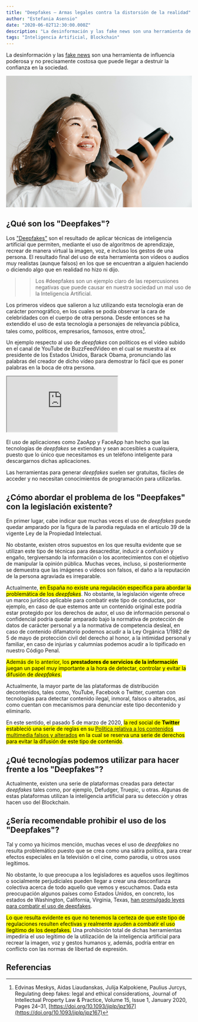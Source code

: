 ```yaml
---
title: "Deepfakes – Armas legales contra la distorsión de la realidad"
author: "Estefania Asensio"
date: "2020-06-02T12:30:00.000Z"
description: "La desinformación y las fake news son una herramienta de influencia poderosa y no precisamente costosa que puede llegar a destruir la confianza en la sociedad."
tags: "Inteligencia Artificial, Blockchain"
---
```


La desinformación y las [fake news](https://es.wikipedia.org/wiki/Fake_news) son una herramienta de influencia poderosa y no precisamente costosa que puede llegar a destruir la confianza en la sociedad.

![Deepfakes – Armas legales contra la distorsión de la realidad © Can Stock Photo / master1305](./deepfakes-armas-legales-contra-la-distorsion-de-la-realidad.jpg "Deepfakes – Armas legales contra la distorsión de la realidad © Can Stock Photo / master1305")

## ¿Qué son los "Deepfakes"?

Los ["Deepfakes"](https://es.wikipedia.org/wiki/Deepfake) son el resultado de aplicar técnicas de inteligencia artificial que permiten, mediante el uso de algoritmos de aprendizaje, recrear de manera virtual la imagen, voz, e incluso los gestos de una persona. El resultado final del uso de esta herramienta son vídeos o audios muy realistas (aunque falsos) en los que se encuentran a alguien haciendo o diciendo algo que en realidad no hizo ni dijo.

> > Los #deepfakes son un ejemplo claro de las repercusiones negativas que puede causar en nuestra sociedad un mal uso de la Inteligencia Artificial.

Los primeros vídeos que salieron a luz utilizando esta tecnología eran de carácter pornográfico, en los cuales se podía observar la cara de celebridades con el cuerpo de otra persona. Desde entonces se ha extendido el uso de esta tecnología a personajes de relevancia pública, tales como, políticos, empresarios, famosos, entre otros[^1].

Un ejemplo respecto al uso de _deepfakes_ con políticos es el vídeo subido en el canal de YouTube de BuzzFeedVideo en el cual se muestra al ex presidente de los Estados Unidos, Barack Obama, pronunciando las palabras del creador de dicho vídeo para demostrar lo fácil que es poner palabras en la boca de otra persona.

<iframe src="https://www.youtube.com/embed/cQ54GDm1eL0"></iframe>

El uso de aplicaciones como ZaoApp y FaceApp han hecho que las tecnologías de _deepfakes_ se extiendan y sean accesibles a cualquiera, puesto que lo único que necesitamos es un teléfono inteligente para descargarnos dichas aplicaciones.

Las herramientas para generar _deepfakes_ suelen ser gratuitas, fáciles de acceder y no necesitan conocimientos de programación para utilizarlas.

## ¿Cómo abordar el problema de los "Deepfakes" con la legislación existente?

En primer lugar, cabe indicar que muchas veces el uso de _deepfakes_ puede quedar amparado por la figura de la parodia regulada en el artículo 39 de la vigente Ley de la Propiedad Intelectual.

No obstante, existen otros supuestos en los que resulta evidente que se utilizan este tipo de técnicas para desacreditar, inducir a confusión y engaño, tergiversando la información o los acontecimientos con el objetivo de manipular la opinión pública. Muchas veces, incluso, si posteriormente se demuestra que las imágenes o vídeos son falsos, el daño a la reputación de la persona agraviada es irreparable.

Actualmente, <mark>en España no existe una regulación específica para abordar la problemática de los _deepfakes_</mark>. No obstante, la legislación vigente ofrece un marco jurídico aplicable para combatir este tipo de conductas, por ejemplo, en caso de que estemos ante un contenido original este podría estar protegido por los derechos de autor, el uso de información personal o confidencial podría quedar amparado bajo la normativa de protección de datos de carácter personal y a la normativa de competencia desleal, en caso de contenido difamatorio podemos acudir a la Ley Orgánica 1/1982 de 5 de mayo de protección civil del derecho al honor, a la intimidad personal y familiar, en caso de injurias y calumnias podemos acudir a lo tipificado en nuestro Código Penal.

<mark>Además de lo anterior, los **prestadores de servicios de la información** juegan un papel muy importante a la hora de detectar, controlar y evitar la difusión de _deepfakes_.</mark>

Actualmente, la mayor parte de las plataformas de distribución decontenidos, tales como, YouTube, Facebook o Twitter, cuentan con tecnologías para detectar contenido ilegal, inmoral, falsos o alterados, así como cuentan con mecanismos para denunciar este tipo decontenido y eliminarlo.

En este sentido, el pasado 5 de marzo de 2020, <mark>la red social de **Twitter** estableció una serie de reglas en su [Política relativa a los contenidos multimedia falsos y alterados](https://help.twitter.com/es/rules-and-policies/manipulated-media) en la cual se reserva una serie de derechos para evitar la difusión de este tipo de contenido</mark>.

## ¿Qué tecnologías podemos utilizar para hacer frente a los "Deepfakes"?

Actualmente, existen una serie de plataformas creadas para detectar _deepfakes_ tales como, por ejemplo, Defudger, Truepic, u otras. Algunas de estas plataformas utilizan la inteligencia artificial para su detección y otras hacen uso del Blockchain.

## ¿Sería recomendable prohibir el uso de los "Deepfakes"?

Tal y como ya hicimos mención, muchas veces el uso de _deepfakes_ no resulta problemático puesto que se crea como una sátira política, para crear efectos especiales en la televisión o el cine, como parodia, u otros usos legítimos.

No obstante, lo que preocupa a los legisladores es aquellos usos ilegítimos o socialmente perjudiciales pueden llegar a crear una desconfianza colectiva acerca de todo aquello que vemos y escuchamos. Dada esta preocupación algunos países como Estados Unidos, en concreto, los estados de Washington, California, Virginia, Texas, [han promulgado leyes para combatir el uso de deepfakes](https://blog.malwarebytes.com/artificial-intelligence/2020/01/deepfakes-laws-and-proposals-flood-us/).

<mark>Lo que resulta evidente es que no tenemos la certeza de que este tipo de regulaciones resulten efectivas y realmente ayuden a combatir el uso ilegítimo de los deepfakes.</mark> Una prohibición total de dichas herramientas impediría el uso legítimo de la utilización de la inteligencia artificial para recrear la imagen, voz y gestos humanos y, además, podría entrar en conflicto con las normas de libertad de expresión.

## Referencias

[^1]: Edvinas Meskys, Aidas Liaudanskas, Julija Kalpokiene, Paulius Jurcys, Regulating deep fakes: legal and ethical considerations, Journal of Intellectual Property Law & Practice, Volume 15, Issue 1, January 2020, Pages 24–31, [https://doi.org/10.1093/jiplp/jpz167](https://doi.org/10.1093/jiplp/jpz167)
